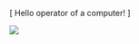 [ Hello operator of a computer! ]

<img src="https://files.catbox.moe/3xidhk.gifv"> </img>

<!---
hehe thats me!
--->
